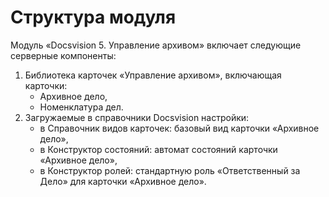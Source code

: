 # Структура модуля

Модуль «Docsvision 5. Управление архивом» включает следующие серверные компоненты:

1. Библиотека карточек «Управление архивом», включающая карточки:
   - Архивное дело,
   - Номенклатура дел.
2. Загружаемые в справочники Docsvision настройки:
   - в Справочник видов карточек: базовый вид карточки «Архивное дело»,
   - в Конструктор состояний: автомат состояний карточки «Архивное дело»,
   - в Конструктор ролей: стандартную роль «Ответственный за Дело» для карточки «Архивное дело».